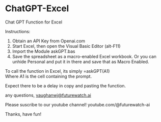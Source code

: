 # ChatGPT-Excel
Chat GPT Function for Excel

Instructions:

1) Obtain an API Key from Openai.com
2) Start Excel, then open the Visual Basic Editor (alt-F11)
3) Import the Module askGPT.bas
4) Save the spreadsheet as a macro-enabled Excel workbook. Or you can unhide Personal and put it in there and save that as Macro Enabled.

To call the function in Excel, its simply =askGPT(A1)  
Where A1 is the cell containing the prompt.

Expect there to be a delay in copy and pasting the function. 

any questions, vaughanwj@futurewatch.ai

Please suscribe to our youtube channel! 
youtube.com/@futurewatch-ai

Thanks, have fun!

